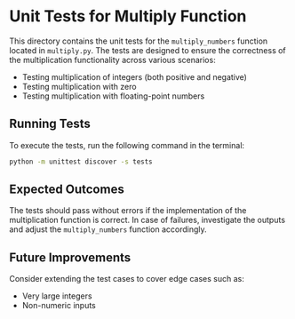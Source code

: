 # Unit Tests for Multiply Function

This directory contains the unit tests for the `multiply_numbers` function located in `multiply.py`. The tests are designed to ensure the correctness of the multiplication functionality across various scenarios:

- Testing multiplication of integers (both positive and negative)
- Testing multiplication with zero
- Testing multiplication with floating-point numbers

## Running Tests
To execute the tests, run the following command in the terminal:
```bash
python -m unittest discover -s tests
```

## Expected Outcomes
The tests should pass without errors if the implementation of the multiplication function is correct. In case of failures, investigate the outputs and adjust the `multiply_numbers` function accordingly.

## Future Improvements
Consider extending the test cases to cover edge cases such as:
- Very large integers
- Non-numeric inputs